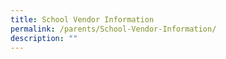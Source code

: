 ```yaml
---
title: School Vendor Information
permalink: /parents/School-Vendor-Information/
description: ""
---
```

